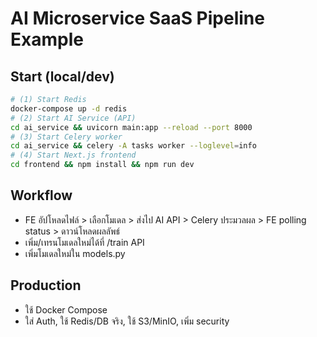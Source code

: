 # AI Microservice SaaS Pipeline Example

## Start (local/dev)
```bash
# (1) Start Redis
docker-compose up -d redis
# (2) Start AI Service (API)
cd ai_service && uvicorn main:app --reload --port 8000
# (3) Start Celery worker
cd ai_service && celery -A tasks worker --loglevel=info
# (4) Start Next.js frontend
cd frontend && npm install && npm run dev
```

## Workflow
- FE อัปโหลดไฟล์ > เลือกโมเดล > ส่งไป AI API > Celery ประมวลผล > FE polling status > ดาวน์โหลดผลลัพธ์
- เพิ่ม/เทรนโมเดลใหม่ได้ที่ /train API
- เพิ่มโมเดลใหม่ใน models.py

## Production
- ใช้ Docker Compose
- ใส่ Auth, ใช้ Redis/DB จริง, ใช้ S3/MinIO, เพิ่ม security